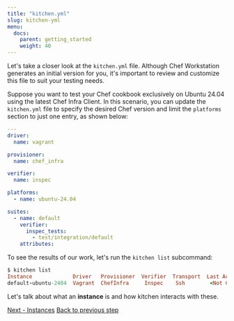 ```yaml
---
title: "kitchen.yml"
slug: kitchen-yml
menu:
  docs:
    parent: getting_started
    weight: 40
---
```


Let's take a closer look at the `kitchen.yml` file. Although Chef Workstation generates an initial version for you, it's important to review and customize this file to suit your testing needs.

Suppose you want to test your Chef cookbook exclusively on Ubuntu 24.04 using the latest Chef Infra Client. In this scenario, you can update the `kitchen.yml` file to specify the desired Chef version and limit the `platforms` section to just one entry, as shown below:

```yaml
---
driver:
  name: vagrant

provisioner:
  name: chef_infra

verifier:
  name: inspec

platforms:
  - name: ubuntu-24.04

suites:
  - name: default
    verifier:
      inspec_tests:
        - test/integration/default
    attributes:
```

To see the results of our work, let's run the `kitchen list` subcommand:

```ruby
$ kitchen list
Instance             Driver   Provisioner  Verifier  Transport  Last Action    Last Error
default-ubuntu-2404  Vagrant  ChefInfra     Inspec    Ssh        <Not Created>  <None>
```

Let's talk about what an **instance** is and how kitchen interacts with these.

<div class="sidebar--footer">
<a class="button primary-cta" href="05-instances.md">Next - Instances</a>
<a class="sidebar--footer--back" href="03-creating-cookbook.md">Back to previous step</a>
</div>
